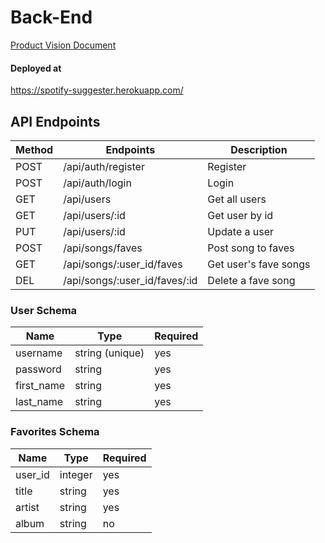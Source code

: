 # Back-End

[Product Vision Document](https://docs.google.com/document/d/1mfx4VSyZvkC7BVNo1Vz5nHS8Sx7mu_JJmQVh0p0T9o8/)

#### Deployed at

https://spotify-suggester.herokuapp.com/

## API Endpoints

| Method | Endpoints                     | Description           |
| ------ | ----------------------------- | --------------------- |
| POST   | /api/auth/register            | Register              |
| POST   | /api/auth/login               | Login                 |
| GET    | /api/users                    | Get all users         |
| GET    | /api/users/:id                | Get user by id        |
| PUT    | /api/users/:id                | Update a user         |
| POST   | /api/songs/faves              | Post song to faves    |
| GET    | /api/songs/:user_id/faves     | Get user's fave songs |
| DEL    | /api/songs/:user_id/faves/:id | Delete a fave song    |

### User Schema

| Name       | Type            | Required |
| ---------- | --------------- | -------- |
| username   | string (unique) | yes      |
| password   | string          | yes      |
| first_name | string          | yes      |
| last_name  | string          | yes      |

### Favorites Schema

| Name    | Type    | Required |
| ------- | ------- | -------- |
| user_id | integer | yes      |
| title   | string  | yes      |
| artist  | string  | yes      |
| album   | string  | no       |
